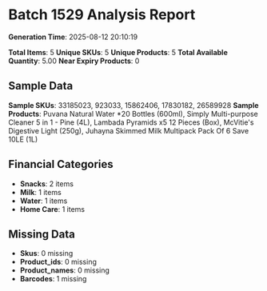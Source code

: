 # Batch 1529 Analysis Report

**Generation Time**: 2025-08-12 20:10:19

**Total Items**: 5
**Unique SKUs**: 5
**Unique Products**: 5
**Total Available Quantity**: 5.00
**Near Expiry Products**: 0

## Sample Data
**Sample SKUs**: 33185023, 923033, 15862406, 17830182, 26589928
**Sample Products**: Puvana Natural Water *20 Bottles (600ml), Simply Multi-purpose Cleaner 5 in 1 - Pine (4L), Lambada Pyramids x5 12 Pieces (Box), McVitie's Digestive Light (250g), Juhayna Skimmed Milk Multipack Pack Of 6 Save 10LE (1L)

## Financial Categories
- **Snacks**: 2 items
- **Milk**: 1 items
- **Water**: 1 items
- **Home Care**: 1 items

## Missing Data
- **Skus**: 0 missing
- **Product_ids**: 0 missing
- **Product_names**: 0 missing
- **Barcodes**: 1 missing
